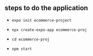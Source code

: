 ## steps  to do the application

- `expo init ecommerce-project`

- `npx create-expo-app ecommerce-proj`
- `cd ecommerce-proj`
- `npm start`